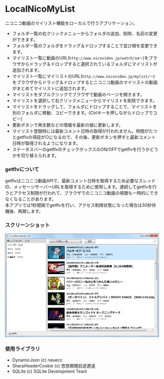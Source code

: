 # LocalNicoMyList
ニコニコ動画のマイリスト機能をローカルで行うアプリケーション。

* フォルダ一覧の右クリックメニューからフォルダの追加、削除、名前の変更ができます。
* フォルダ一覧のフォルダをドラッグ＆ドロップすることで並び順を変更できます。
* マイリスト一覧に動画のURL(`http://www.nicovideo.jp/watch/sm～`)をブラウザからドラッグ＆ドロップすると選択されているフォルダにマイリストが追加されます。
* マイリスト一覧にマイリストのURL(`http://www.nicovideo.jp/mylist/～`)をブラウザからドラッグ＆ドロップするとニコニコ動画のマイリストの動画がまとめてマイリストに追加されます。
* マイリストをダブルクリックでブラウザで動画のページを開きます。
* マイリストを選択して右クリックメニューからマイリストを削除できます。
* マイリストをドラッグして、フォルダにドロップすることで、マイリストを別のフォルダに移動、コピーできます。(Ctrlキーを押しながらドロップでコピー)
* 更新ボタンで再生数などの情報を最新の値に更新します。
* マイリスト登録時には最新コメント日時の取得が行われません。時間がたつとgetflvの項目が○になるので、その後、更新ボタンを押すと最新コメント日時が取得されるようになります。
* ステータスバーのgetflvのチェックボックスのON/OFFでgetflvを行うかどうかを切り替えられます。

### getflvについて
getflvはニコニコ動画APIで、最新コメント日時を取得するため必要なスレッドID、メッセージサーバーURLを取得するために使用します。連続してgetflvを行うとアクセス制限が行われて、ブラウザでのニコニコ動画の視聴も一時的にできなくなることがあります。<br>本アプリでは1秒間隔でgetflvを行い、アクセス制限状態になった場合は30秒待機後、再開します。

### スクリーンショット
![タイトル](screenshot.png)

### 使用ライブラリ
* DynamicJson (c) neuecc
* SharpHeaderCookie (c) 悠悠閑閑前途遼遠
* SQLite (c) SQLite Development Team
